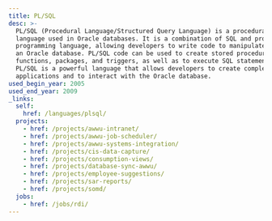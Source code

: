 ```yaml
---
title: PL/SQL
desc: >-
  PL/SQL (Procedural Language/Structured Query Language) is a procedural
  language used in Oracle databases. It is a combination of SQL and procedural
  programming language, allowing developers to write code to manipulate data in
  an Oracle database. PL/SQL code can be used to create stored procedures,
  functions, packages, and triggers, as well as to execute SQL statements.
  PL/SQL is a powerful language that allows developers to create complex
  applications and to interact with the Oracle database.
used_begin_year: 2005
used_end_year: 2009
_links:
  self:
    href: /languages/plsql/
  projects:
    - href: /projects/awwu-intranet/
    - href: /projects/awwu-job-scheduler/
    - href: /projects/awwu-systems-integration/
    - href: /projects/cis-data-capture/
    - href: /projects/consumption-views/
    - href: /projects/database-sync-awwu/
    - href: /projects/employee-suggestions/
    - href: /projects/sar-reports/
    - href: /projects/somd/
  jobs:
    - href: /jobs/rdi/
---
```


